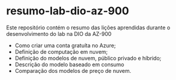 # resumo-lab-dio-az-900
Este repositório contém o resumo das lições aprendidas durante o desenvolvimento do lab na DIO da AZ-900

- Como criar uma conta gratuíta no Azure;
- Definição de computação em nuvem;
- Definição do modelos de nuvem, público privado e híbrido;
- Descrição do modelo baseado em consumo
- Comparação dos modelos de preço de nuvem.
